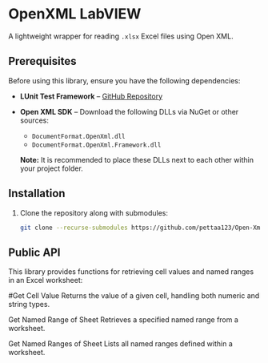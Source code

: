 # OpenXML LabVIEW

A lightweight wrapper for reading `.xlsx` Excel files using Open XML.

## Prerequisites

Before using this library, ensure you have the following dependencies:

- **LUnit Test Framework** – [GitHub Repository](https://github.com/Astemes/astemes-lunit)
- **Open XML SDK** – Download the following DLLs via NuGet or other sources:
  - `DocumentFormat.OpenXml.dll`
  - `DocumentFormat.OpenXml.Framework.dll`
  
  **Note:** It is recommended to place these DLLs next to each other within your project folder.

## Installation

1. Clone the repository along with submodules:
   ```sh
   git clone --recurse-submodules https://github.com/pettaa123/Open-Xml-LabVIEW

## Public API
This library provides functions for retrieving cell values and named ranges in an Excel worksheet:

#Get Cell Value
Returns the value of a given cell, handling both numeric and string types.

Get Named Range of Sheet
Retrieves a specified named range from a worksheet.

Get Named Ranges of Sheet
Lists all named ranges defined within a worksheet.